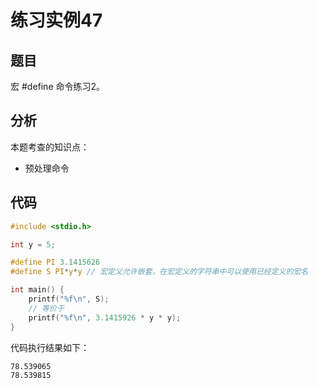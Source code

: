 # 练习实例47

## 题目

宏 #define 命令练习2。


## 分析

本题考查的知识点：
- 预处理命令

## 代码

```c
#include <stdio.h>

int y = 5;

#define PI 3.1415626
#define S PI*y*y // 宏定义允许嵌套，在宏定义的字符串中可以使用已经定义的宏名

int main() {
    printf("%f\n", S);
    // 等价于
    printf("%f\n", 3.1415926 * y * y);
}
```

代码执行结果如下：

```text
78.539065
78.539815
```